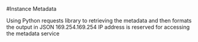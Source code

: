 #Instance Metadata

Using Python requests library to retrieving  the metadata and then formats the output in JSON
169.254.169.254 IP address is reserved for accessing the metadata service
